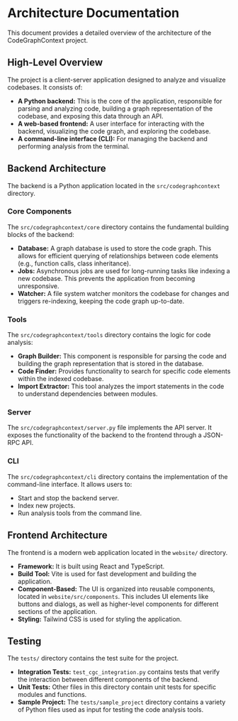 # Architecture Documentation

This document provides a detailed overview of the architecture of the CodeGraphContext project.

## High-Level Overview

The project is a client-server application designed to analyze and visualize codebases. It consists of:

*   **A Python backend:** This is the core of the application, responsible for parsing and analyzing code, building a graph representation of the codebase, and exposing this data through an API.
*   **A web-based frontend:** A user interface for interacting with the backend, visualizing the code graph, and exploring the codebase.
*   **A command-line interface (CLI):** For managing the backend and performing analysis from the terminal.

## Backend Architecture

The backend is a Python application located in the `src/codegraphcontext` directory.

### Core Components

The `src/codegraphcontext/core` directory contains the fundamental building blocks of the backend:

*   **Database:** A graph database is used to store the code graph. This allows for efficient querying of relationships between code elements (e.g., function calls, class inheritance).
*   **Jobs:** Asynchronous jobs are used for long-running tasks like indexing a new codebase. This prevents the application from becoming unresponsive.
*   **Watcher:** A file system watcher monitors the codebase for changes and triggers re-indexing, keeping the code graph up-to-date.

### Tools

The `src/codegraphcontext/tools` directory contains the logic for code analysis:

*   **Graph Builder:** This component is responsible for parsing the code and building the graph representation that is stored in the database.
*   **Code Finder:** Provides functionality to search for specific code elements within the indexed codebase.
*   **Import Extractor:** This tool analyzes the import statements in the code to understand dependencies between modules.

### Server

The `src/codegraphcontext/server.py` file implements the API server. It exposes the functionality of the backend to the frontend through a JSON-RPC API.

### CLI

The `src/codegraphcontext/cli` directory contains the implementation of the command-line interface. It allows users to:

*   Start and stop the backend server.
*   Index new projects.
*   Run analysis tools from the command line.

## Frontend Architecture

The frontend is a modern web application located in the `website/` directory.

*   **Framework:** It is built using React and TypeScript.
*   **Build Tool:** Vite is used for fast development and building the application.
*   **Component-Based:** The UI is organized into reusable components, located in `website/src/components`. This includes UI elements like buttons and dialogs, as well as higher-level components for different sections of the application.
*   **Styling:** Tailwind CSS is used for styling the application.

## Testing

The `tests/` directory contains the test suite for the project.

*   **Integration Tests:** `test_cgc_integration.py` contains tests that verify the interaction between different components of the backend.
*   **Unit Tests:** Other files in this directory contain unit tests for specific modules and functions.
*   **Sample Project:** The `tests/sample_project` directory contains a variety of Python files used as input for testing the code analysis tools.
